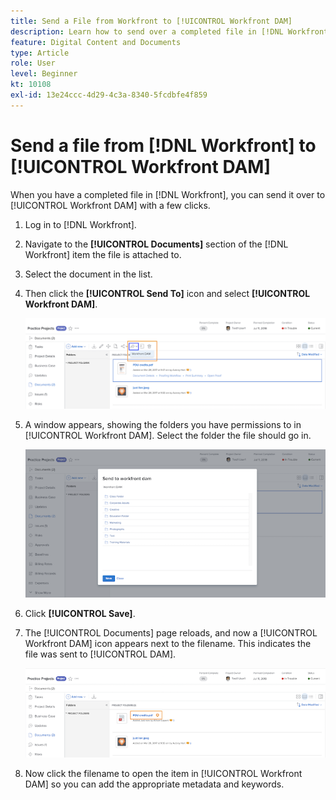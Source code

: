 ```yaml
---
title: Send a File from Workfront to [!UICONTROL Workfront DAM]
description: Learn how to send over a completed file in [!DNL Workfront] to [!UICONTROL Workfront DAM].
feature: Digital Content and Documents
type: Article
role: User
level: Beginner
kt: 10108
exl-id: 13e24ccc-4d29-4c3a-8340-5fcdbfe4f859
---
```

# Send a file from [!DNL Workfront] to [!UICONTROL Workfront DAM]

When you have a completed file in [!DNL Workfront], you can send it over to [!UICONTROL Workfront DAM] with a few clicks.

1. Log in to [!DNL Workfront].
1. Navigate to the **[!UICONTROL Documents]** section of the [!DNL Workfront] item the file is attached to.
1. Select the document in the list.
1. Then click the **[!UICONTROL Send To]** icon and select **[!UICONTROL Workfront DAM]**.

    ![An image of the [!UICONTROL Share To] icon in [!DNL Workfront]](assets/04-send-to-wrkfront-dam.png)

1. A window appears, showing the folders you have permissions to in [!UICONTROL Workfront DAM]. Select the folder the file should go in.

    ![An image of the window showing the folders you have permissions to in [!UICONTROL Workfront DAM]](assets/05-workfront-dam-folders.png)

1. Click **[!UICONTROL Save]**.
1. The [!UICONTROL Documents] page reloads, and now a [!UICONTROL Workfront DAM] icon appears next to the filename. This indicates the file was sent to [!UICONTROL DAM].

    ![An image of the [!UICONTROL Workfront DAM] icon appearing next to the filename](assets/06-dam-logo.png)

1. Now click the filename to open the item in [!UICONTROL Workfront DAM] so you can add the appropriate metadata and keywords.
